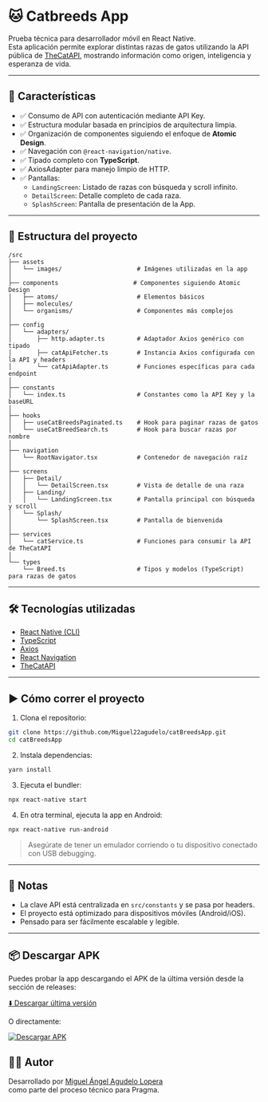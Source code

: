 # 🐱 Catbreeds App

Prueba técnica para desarrollador móvil en React Native.  
Esta aplicación permite explorar distintas razas de gatos utilizando la API pública de [TheCatAPI](https://thecatapi.com/), mostrando información como origen, inteligencia y esperanza de vida.

---

## 🚀 Características

- ✅ Consumo de API con autenticación mediante API Key.
- ✅ Estructura modular basada en principios de arquitectura limpia.
- ✅ Organización de componentes siguiendo el enfoque de **Atomic Design**.
- ✅ Navegación con `@react-navigation/native`.
- ✅ Tipado completo con **TypeScript**.
- ✅ AxiosAdapter para manejo limpio de HTTP.
- ✅ Pantallas:
  - `LandingScreen`: Listado de razas con búsqueda y scroll infinito.
  - `DetailScreen`: Detalle completo de cada raza.
  - `SplashScreen`: Pantalla de presentación de la App.

---

## 📂 Estructura del proyecto

```
/src
├── assets
│   └── images/                     # Imágenes utilizadas en la app
│
├── components                     # Componentes siguiendo Atomic Design
│   ├── atoms/                      # Elementos básicos
│   ├── molecules/
│   └── organisms/                  # Componentes más complejos
│
├── config
│   └── adapters/
│       ├── http.adapter.ts         # Adaptador Axios genérico con tipado
│       ├── catApiFetcher.ts        # Instancia Axios configurada con la API y headers
│       └── catApiAdapter.ts        # Funciones específicas para cada endpoint
│
├── constants
│   └── index.ts                    # Constantes como la API Key y la baseURL
│
├── hooks
│   ├── useCatBreedsPaginated.ts    # Hook para paginar razas de gatos
│   └── useCatBreedSearch.ts        # Hook para buscar razas por nombre
│
├── navigation
│   └── RootNavigator.tsx           # Contenedor de navegación raíz
│
├── screens
│   ├── Detail/
│   │   └── DetailScreen.tsx        # Vista de detalle de una raza
│   ├── Landing/
│   │   └── LandingScreen.tsx       # Pantalla principal con búsqueda y scroll
│   └── Splash/
│       └── SplashScreen.tsx        # Pantalla de bienvenida
│
├── services
│   └── catService.ts               # Funciones para consumir la API de TheCatAPI
│
└── types
    └── Breed.ts                    # Tipos y modelos (TypeScript) para razas de gatos

```

---

## 🛠️ Tecnologías utilizadas

- [React Native (CLI)](https://reactnative.dev/)
- [TypeScript](https://www.typescriptlang.org/)
- [Axios](https://axios-http.com/)
- [React Navigation](https://reactnavigation.org/)
- [TheCatAPI](https://thecatapi.com/)

---

## ▶️ Cómo correr el proyecto

1. Clona el repositorio:

```bash
git clone https://github.com/Miguel22agudelo/catBreedsApp.git
cd catBreedsApp
```

2. Instala dependencias:

```bash
yarn install
```

3. Ejecuta el bundler:

```bash
npx react-native start
```

4. En otra terminal, ejecuta la app en Android:

```bash
npx react-native run-android
```

> Asegúrate de tener un emulador corriendo o tu dispositivo conectado con USB debugging.

---

<!-- ## 📸 Capturas

_Si tienes tiempo, agrega screenshots aquí para mostrar el diseño visual._ -->

<!-- --- -->

## 🔐 Notas

- La clave API está centralizada en `src/constants` y se pasa por headers.
- El proyecto está optimizado para dispositivos móviles (Android/iOS).
- Pensado para ser fácilmente escalable y legible.

---

## 📦 Descargar APK

Puedes probar la app descargando el APK de la última versión desde la sección de releases:

[⬇️ Descargar última versión](https://github.com/Miguel22agudelo/catBreedsApp/releases/latest)

O directamente:

[![Descargar APK](https://img.shields.io/badge/📲%20Download%20APK-blue?style=for-the-badge)](https://github.com/Miguel22agudelo/catBreedsApp/releases/latest/download/catbreeds-v1.1.1.apk)

## 🧑‍💻 Autor

Desarrollado por [Miguel Ángel Agudelo Lopera](https://github.com/Miguel22agudelo)  
como parte del proceso técnico para Pragma.
